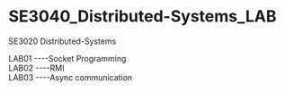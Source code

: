 # SE3040_Distributed-Systems_LAB
SE3020  Distributed-Systems


LAB01 ----Socket Programming <br>
LAB02 ----RMI <br>
LAB03 ----Async communication 

